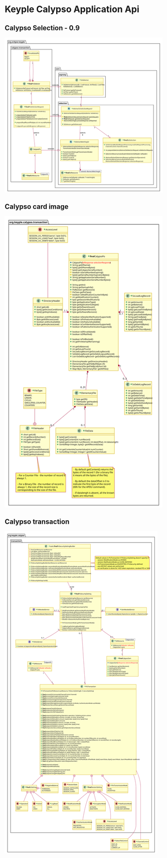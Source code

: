 # Keyple Calypso Application Api

## Calypso Selection - 0.9
![Calypso Selection v0.9](img/KeypleCalypso_ApplicationApi_ClassDiag_Transaction_PO_Selection_0_9_0.svg)

## Calypso card image
![Calypso card image](img/CalypsoTerminal_ApplicationApi_ClassDiag_Transaction_CalypsoPo_0_9_0.svg)

## Calypso transaction
![Calypso card image](img/CalypsoTerminal_ApplicationApi_ClassDiag_Transaction_PoTransaction_0_9_0.svg)